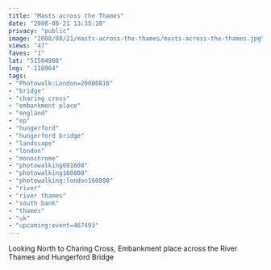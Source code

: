 ```yaml
---
title: "Masts across the Thames"
date: "2008-08-21 13:35:10"
privacy: "public"
image: "2008/08/21/masts-across-the-thames/masts-across-the-thames.jpg"
views: "47"
faves: "1"
lat: "51504908"
lng: "-118964"
tags:
- "Photowalk:London=20080816"
- "bridge"
- "charing cross"
- "embankment place"
- "england"
- "ep"
- "hungerford"
- "hungerford bridge"
- "landscape"
- "london"
- "monochrome"
- "photowalking081608"
- "photowalking160808"
- "photowalking:london160808"
- "river"
- "river thames"
- "south bank"
- "thames"
- "uk"
- "upcoming:event=467493"
---
```

Looking North to Charing Cross, Embankment place across the River Thames and Hungerford Bridge<a href="/photos/2008/08/21/masts-across-the-thames"></a>
